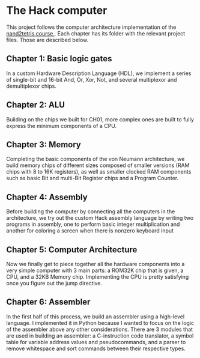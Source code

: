 # The Hack computer
This project follows the computer architecture implementation of the [nand2tetris course ](https://www.nand2tetris.org/).
Each chapter has its folder with the relevant project files. Those are described below.

## Chapter 1: Basic logic gates
In a custom Hardware Description Language (HDL), we implement a series of single-bit and 16-bit And, Or, Xor, Not, and several multiplexor and demultiplexor chips.

## Chapter 2: ALU 
Building on the chips we built for CH01, more complex ones are built to fully express the minimum components of a CPU.

## Chapter 3: Memory
Completing the basic components of the von Neumann architecture, we build memory chips of different sizes composed of smaller versions (RAM chips with 8 to 16K registers), as well as smaller clocked RAM components such as basic Bit and multi-Bit Register chips and a Program Counter.

## Chapter 4: Assembly
Before building the computer by connecting all the computers in the architecture, we try out the custom Hack assembly language by writing two programs in assembly, one to perform basic integer multiplication and another for coloring a screen when there is nonzero keyboard input

## Chapter 5: Computer Architecture
Now we finally get to piece together all the hardware components into a very simple computer with 3 main parts: a ROM32K chip that is given, a CPU, and a 32KB Memory chip. Implementing the CPU is pretty satisfying once you figure out the jump directive.

## Chapter 6: Assembler
In the first half of this process, we build an assembler using a high-level language. I implemented it in Python because I wanted to focus on the logic of the assembler above any other considerations. There are 3 modules that are used in building an assembler: a C-instruction code translator, a symbol table for variable address values and pseudocommands, and a parser to remove whitespace and sort commands between their respective types.